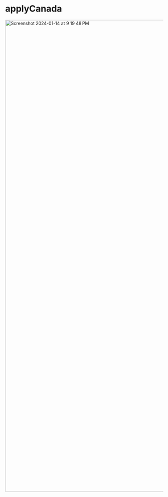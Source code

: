 # applyCanada
<img width="1505" alt="Screenshot 2024-01-14 at 9 19 48 PM" src="https://github.com/yoon9728/applyCanada/assets/55475705/fcd3ddfb-b1ab-4631-9494-aebe5b9ea3ea">

